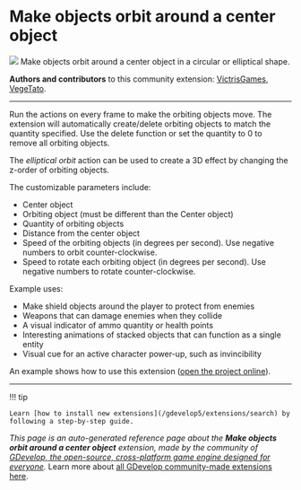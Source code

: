 # Make objects orbit around a center object

<img src="https://resources.gdevelop-app.com/assets/Icons/Glyphster Pack/Master/SVG/Space/Space_earth_moon_orbit.svg" class="extension-icon"></img>
Make objects orbit around a center object in a circular or elliptical shape.

**Authors and contributors** to this community extension: [VictrisGames](https://gd.games/VictrisGames), [VegeTato](https://gd.games/VegeTato).

---

Run the actions on every frame to make the orbiting objects move.
The extension will automatically create/delete orbiting objects to match the quantity specified. 
Use the delete function or set the quantity to 0 to remove all orbiting objects.

The *elliptical orbit* action can be used to create a 3D effect by changing the z-order of orbiting objects.

The customizable parameters include:

- Center object
- Orbiting object (must be different than the Center object)
- Quantity of orbiting objects
- Distance from the center object
- Speed of the orbiting objects (in degrees per second).  Use negative numbers to orbit counter-clockwise.
- Speed to rotate each orbiting object (in degrees per second).  Use negative numbers to rotate counter-clockwise.

Example uses:

- Make shield objects around the player to protect from enemies
- Weapons that can damage enemies when they collide
- A visual indicator of ammo quantity or health points
- Interesting animations of stacked objects that can function as a single entity 
- Visual cue for an active character power-up, such as invincibility

An example shows how to use this extension ([open the project online](https://editor.gdevelop.io/?project=example://orbiting-objects)).

---

!!! tip

    Learn [how to install new extensions](/gdevelop5/extensions/search) by following a step-by-step guide.

*This page is an auto-generated reference page about the **Make objects orbit around a center object** extension, made by the community of [GDevelop, the open-source, cross-platform game engine designed for everyone](https://gdevelop.io/).* Learn more about [all GDevelop community-made extensions here](/gdevelop5/extensions).